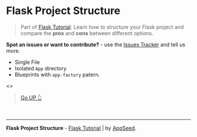 # Flask Project Structure

> Part of [Flask Tutorial](https://github.com/app-generator/tutorial-flask): Learn how to structure your Flask project and compare the **pros** and **cons** between different options.

**Spot an issues or want to contribute?** - use the [Issues Tracker](issues) and tell us more. 

- Single File
- Isolated `App` directory
- Blueprints with `app-factory` patern.

<>
<br />

> [Go UP :point_up_2:](#topics) 

<br />

---
**Flask Project Structure** - [Flask Tutorial](https://github.com/app-generator/tutorial-flask) | by [AppSeed](https://appseed.us?ref=gh).
